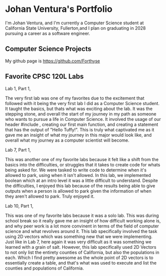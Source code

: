
# Johan Ventura's Portfolio 

I'm Johan Ventura, and I'm currently a Computer Science student at California State University, Fullerton,and I plan on graduating in 2028 pursuing a career as a software engineer. 

## Computer Science Projects 

My github page is https://github.com/Forthyse

## Favorite CPSC 120L Labs 

Lab 1, Part 1,

The very first lab was one of my favorites due to the excitement that followed with it being the very first lab I did as a Computer Science student. It taught the basics, but thats what was exciting about the lab. It was the stepping stone, and overall the start of my journey in my path as someone who wants to pursue a life in Computer Science. It involved the usage of our header #include <iostream>, creating our first main function, and creating a statement that has the output of "Hello Tuffy!". This is truly what captivated me as it gave me an insight of what my journey in this major would look like, and overall what my journey as a computer scientist will become.

Lab 7, Part 1, 

This was another one of my favorite labs because it felt like a shift from the basics into the difficulties, or struggles that it takes to create code for whats being asked for. We were tasked to write code to determine when it's allowed to park, using when it isn't allowed. In this lab, we implemented boolean which at an intro level it was a little difficult to understand. Despite the difficulties, I enjoyed this lab because of the results being able to give outputs when a person is allowed to park given the information of when they aren't allowed to park. Truly enjoyed it. 

Lab 10, Part 1, 

This was one of my favorite labs because it was a solo lab. This was during school break so it really gave me an insight of how difficult working alone is, and why peer work is a lot more convinent in terms of the field of computer science and what revolves around it. This lab specifically involved the task using 2D vectors which was something new that we were implementing. Just like in Lab 7, here again it was very difficult as it was something we learned with a grain of salt. However, this lab specifically used 2D Vectors to not only list the entirety counties of California, but also the populations in each. Which I find pretty awesome as the whole point of 2D vectors is to essentially create a table, and that's what was used to execute and list the counties and populations of California. 
